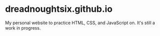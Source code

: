 # dreadnoughtsix.github.io
My personal website to practice HTML, CSS, and JavaScript on. It's still a work in progress.
